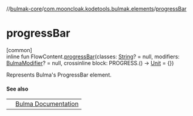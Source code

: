 //[bulmak-core](../../index.md)/[com.mooncloak.kodetools.bulmak.elements](index.md)/[progressBar](progress-bar.md)

# progressBar

[common]\
inline fun FlowContent.[progressBar](progress-bar.md)(classes: [String](https://kotlinlang.org/api/core/kotlin-stdlib/kotlin/-string/index.html)? = null, modifiers: [BulmaModifier](../com.mooncloak.kodetools.bulmak.modifier/-bulma-modifier/index.md)? = null, crossinline block: PROGRESS.() -&gt; [Unit](https://kotlinlang.org/api/core/kotlin-stdlib/kotlin/-unit/index.html) = {})

Represents Bulma's ProgressBar element.

#### See also

| | |
|---|---|
|  | [Bulma Documentation](https://bulma.io/documentation/elements/progress/) |

